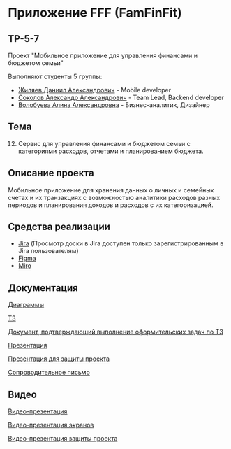 # Приложение FFF (FamFinFit)
## TP-5-7
Проект "Мобильное приложение для управления финансами и бюджетом семьи"

Выполняют студенты 5 группы:
+ [Жиляев Даниил Александрович](https://github.com/Luckypope) - Mobile developer
+ [Соколов Александр Александрович](https://github.com/allexandrsokollov) - Team Lead, Backend developer
+ [Волобуева Алина Александровна](https://github.com/Alina17500) - Бизнес-аналитик, Дизайнер

## Тема
12. Сервис для управления финансами и бюджетом семьи с категориями расходов, отчетами и планированием бюджета.

## Описание проекта
Мобильное приложение для хранения данных о личных и семейных счетах и их транзакциях с возможностью аналитики расходов разных периодов и планирования доходов и расходов с их категоризацией.

## Средства реализации
+ [Jira](https://assrippinginn.atlassian.net/jira/software/projects/KAN/boards/1) (Просмотр доски в Jira доступен только зарегистрированным в Jira пользователям)
+ [Figma](https://www.figma.com/file/C1PXWguSbavJNXFfsZlvRr/FFF-%D0%BC%D0%B0%D0%BA%D0%B5%D1%82%D1%8B?type=design&node-id=0-1&mode=design&t=6XzkaxL46eammNNE-0)
+ [Miro](https://miro.com/app/board/uXjVNj7RoNg=/)

## Документация

[Диаграммы](https://github.com/allexandrsokollov/FFF/tree/main/%D0%94%D0%B8%D0%B0%D0%B3%D1%80%D0%B0%D0%BC%D0%BC%D1%8B)

[ТЗ](https://github.com/allexandrsokollov/FFF/tree/main/%D0%A2%D0%97)

[Документ, подтверждающий выполнение оформительских задач по ТЗ](https://github.com/allexandrsokollov/FFF/blob/main/%D0%A2%D0%97/%D0%9F%D0%B5%D1%80%D0%B5%D1%87%D0%B5%D0%BD%D1%8C_%D0%B7%D0%B0%D0%B4%D0%B0%D1%87_%D0%BF%D0%BE_%D0%BE%D1%84%D0%BE%D1%80%D0%BC%D0%BB%D0%B5%D0%BD%D0%B8%D1%8E_%D1%82%D0%B5%D1%85%D0%BD%D0%B8%D1%87%D0%B5%D1%81%D0%BA%D0%BE%D0%B3%D0%BE_%D0%B7%D0%B0%D0%B4%D0%B0%D0%BD%D0%B8%D1%8F.pdf)

[Презентация](https://github.com/allexandrsokollov/FFF/tree/main/%D0%9F%D1%80%D0%B5%D0%B7%D0%B5%D0%BD%D1%82%D0%B0%D1%86%D0%B8%D1%8F_FFF)

[Презентация для защиты проекта](https://github.com/allexandrsokollov/FFF/tree/main/%D0%9F%D1%80%D0%B5%D0%B7%D0%B5%D0%BD%D1%82%D0%B0%D1%86%D0%B8%D1%8F_%D0%97%D0%B0%D1%89%D0%B8%D1%82%D0%B0)

[Сопроводительное письмо](https://github.com/allexandrsokollov/FFF/tree/main/%D0%A1%D0%BE%D0%BF%D1%80%D0%BE%D0%B2%D0%BE%D0%B4%D0%B8%D1%82%D0%B5%D0%BB%D1%8C%D0%BD%D0%BE%D0%B5%20%D0%BF%D0%B8%D1%81%D1%8C%D0%BC%D0%BE)

## Видео

[Видео-презентация](https://youtu.be/NwhDKvurc10?si=kDngRjMOOcPJz1_e)

[Видео-презентация экранов](https://github.com/allexandrsokollov/FFF/tree/main/%D0%92%D0%B8%D0%B4%D0%B5%D0%BE%D0%BF%D1%80%D0%B5%D0%B7%D0%B5%D0%BD%D1%82%D0%B0%D1%86%D0%B8%D1%8F%20%D1%8D%D0%BA%D1%80%D0%B0%D0%BD%D0%BE%D0%B2)

[Видео-презентация защиты проекта](https://www.youtube.com/watch?v=F2EgJ1Zpiag)
